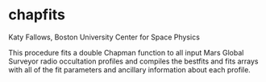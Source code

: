 # chapfits

Katy Fallows, Boston University Center for Space Physics

This procedure fits a double Chapman function to all input Mars Global Surveyor radio occultation profiles 
and compiles the bestfits and fits arrays with all of the fit parameters and ancillary information about each profile.
